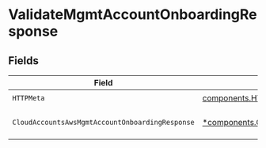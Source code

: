 # ValidateMgmtAccountOnboardingResponse


## Fields

| Field                                                                                                                                 | Type                                                                                                                                  | Required                                                                                                                              | Description                                                                                                                           |
| ------------------------------------------------------------------------------------------------------------------------------------- | ------------------------------------------------------------------------------------------------------------------------------------- | ------------------------------------------------------------------------------------------------------------------------------------- | ------------------------------------------------------------------------------------------------------------------------------------- |
| `HTTPMeta`                                                                                                                            | [components.HTTPMetadata](../../models/components/httpmetadata.md)                                                                    | :heavy_check_mark:                                                                                                                    | N/A                                                                                                                                   |
| `CloudAccountsAwsMgmtAccountOnboardingResponse`                                                                                       | [*components.CloudAccountsAwsMgmtAccountOnboardingResponse](../../models/components/cloudaccountsawsmgmtaccountonboardingresponse.md) | :heavy_minus_sign:                                                                                                                    | The request has succeeded.                                                                                                            |